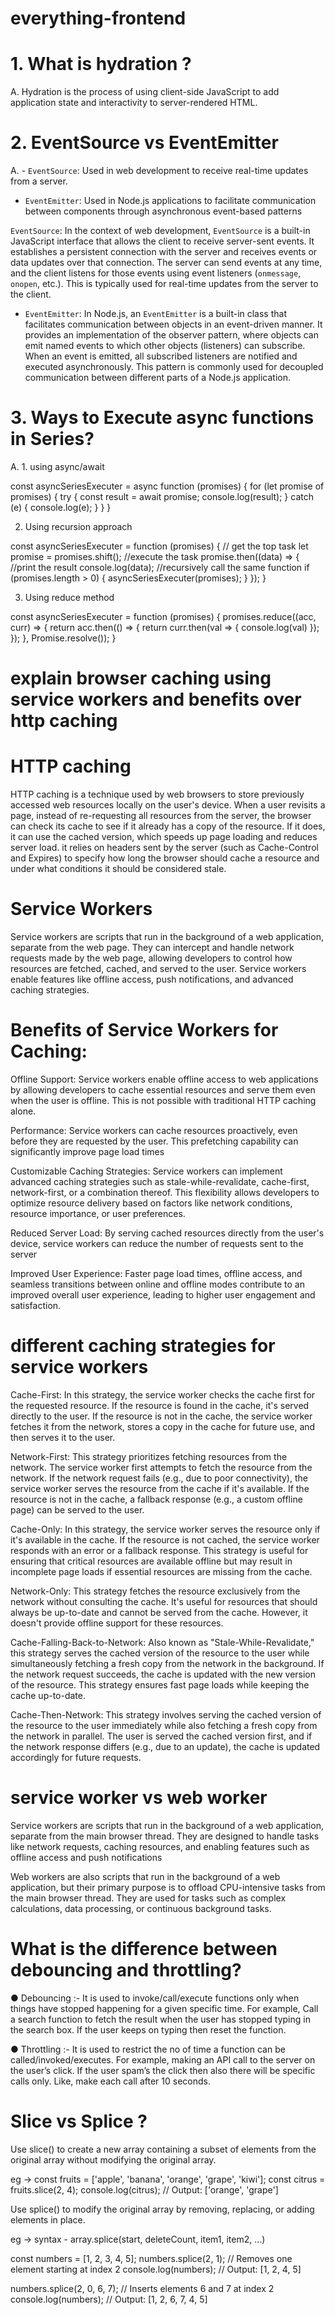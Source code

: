 # everything-frontend


# 1. What is hydration ?
A. Hydration is the process of using client-side JavaScript to add application state and interactivity to server-rendered HTML.

# 2. EventSource vs EventEmitter
A. - `EventSource`: Used in web development to receive real-time updates from a server.
- `EventEmitter`: Used in Node.js applications to facilitate communication between components through asynchronous event-based patterns

`EventSource`: In the context of web development, `EventSource` is a built-in JavaScript interface that allows the client to receive server-sent events. It establishes a persistent connection with the server and receives events or data updates over that connection. The server can send events at any time, and the client listens for those events using event listeners (`onmessage`, `onopen`, etc.). This is typically used for real-time updates from the server to the client.

- `EventEmitter`: In Node.js, an `EventEmitter` is a built-in class that facilitates communication between objects in an event-driven manner. It provides an implementation of the observer pattern, where objects can emit named events to which other objects (listeners) can subscribe. When an event is emitted, all subscribed listeners are notified and executed asynchronously. This pattern is commonly used for decoupled communication between different parts of a Node.js application.

# 3. Ways to Execute async functions in Series?
A. 1. using async/await 

const asyncSeriesExecuter = async function (promises) {
        for (let promise of promises) {
            try {
                const result = await promise;
                console.log(result);
            } catch (e) {
                console.log(e);
            }
        }
    }

2. Using recursion approach

const asyncSeriesExecuter = function (promises) {
        // get the top task
        let promise = promises.shift();
        //execute the task
        promise.then((data) => {
            //print the result
            console.log(data);
            //recursively call the same function
            if (promises.length > 0) {
                asyncSeriesExecuter(promises);
            }
        });
    }

3. Using reduce method

const asyncSeriesExecuter = function (promises) {
        promises.reduce((acc, curr) => {
            return acc.then(() => {
                return curr.then(val => { console.log(val) });
            });
        }, Promise.resolve());
    }


# explain browser caching using service workers and benefits over http caching

# HTTP caching
HTTP caching is a technique used by web browsers to store previously accessed web resources locally on the user's device. When a user revisits a page, instead of re-requesting all resources from the server, the browser can check its cache to see if it already has a copy of the resource. If it does, it can use the cached version, which speeds up page loading and reduces server load.
it relies on headers sent by the server (such as Cache-Control and Expires) to specify how long the browser should cache a resource and under what conditions it should be considered stale.

# Service Workers
Service workers are scripts that run in the background of a web application, separate from the web page. They can intercept and handle network requests made by the web page, allowing developers to control how resources are fetched, cached, and served to the user. Service workers enable features like offline access, push notifications, and advanced caching strategies.

# Benefits of Service Workers for Caching:

Offline Support: Service workers enable offline access to web applications by allowing developers to cache essential resources and serve them even when the user is offline. This is not possible with traditional HTTP caching alone.

Performance: Service workers can cache resources proactively, even before they are requested by the user. This prefetching capability can significantly improve page load times

Customizable Caching Strategies: Service workers can implement advanced caching strategies such as stale-while-revalidate, cache-first, network-first, or a combination thereof. This flexibility allows developers to optimize resource delivery based on factors like network conditions, resource importance, or user preferences.

Reduced Server Load: By serving cached resources directly from the user's device, service workers can reduce the number of requests sent to the server

Improved User Experience: Faster page load times, offline access, and seamless transitions between online and offline modes contribute to an improved overall user experience, leading to higher user engagement and satisfaction.

# different caching strategies for service workers

Cache-First: In this strategy, the service worker checks the cache first for the requested resource. If the resource is found in the cache, it's served directly to the user. If the resource is not in the cache, the service worker fetches it from the network, stores a copy in the cache for future use, and then serves it to the user.

Network-First: This strategy prioritizes fetching resources from the network. The service worker first attempts to fetch the resource from the network. If the network request fails (e.g., due to poor connectivity), the service worker serves the resource from the cache if it's available. If the resource is not in the cache, a fallback response (e.g., a custom offline page) can be served to the user.

Cache-Only: In this strategy, the service worker serves the resource only if it's available in the cache. If the resource is not cached, the service worker responds with an error or a fallback response. This strategy is useful for ensuring that critical resources are available offline but may result in incomplete page loads if essential resources are missing from the cache.

Network-Only: This strategy fetches the resource exclusively from the network without consulting the cache. It's useful for resources that should always be up-to-date and cannot be served from the cache. However, it doesn't provide offline support for these resources.

Cache-Falling-Back-to-Network: Also known as "Stale-While-Revalidate," this strategy serves the cached version of the resource to the user while simultaneously fetching a fresh copy from the network in the background. If the network request succeeds, the cache is updated with the new version of the resource. This strategy ensures fast page loads while keeping the cache up-to-date.

Cache-Then-Network: This strategy involves serving the cached version of the resource to the user immediately while also fetching a fresh copy from the network in parallel. The user is served the cached version first, and if the network response differs (e.g., due to an update), the cache is updated accordingly for future requests.

# service worker vs web worker

Service workers are scripts that run in the background of a web application, separate from the main browser thread. They are designed to handle tasks like network requests, caching resources, and enabling features such as offline access and push notifications

Web workers are also scripts that run in the background of a web application, but their primary purpose is to offload CPU-intensive tasks from the main browser thread. They are used for tasks such as complex calculations, data processing, or continuous background tasks.

# What is the difference between debouncing and throttling?

● Debouncing :- It is used to invoke/call/execute functions only
when things have stopped happening for a given specific time.
For example, Call a search function to fetch the result when the
user has stopped typing in the search box. If the user keeps on
typing then reset the function.

● Throttling :- It is used to restrict the no of time a function can be
called/invoked/executes. For example, making an API call to the
server on the user’s click. If the user spam’s the click then also
there will be specific calls only. Like, make each call after 10
seconds.

# Slice vs Splice ?

Use slice() to create a new array containing a subset of elements from the original array without modifying the original array.

eg -> const fruits = ['apple', 'banana', 'orange', 'grape', 'kiwi'];
const citrus = fruits.slice(2, 4);
console.log(citrus); // Output: ['orange', 'grape']


Use splice() to modify the original array by removing, replacing, or adding elements in place.

eg -> 
syntax - array.splice(start, deleteCount, item1, item2, ...)

const numbers = [1, 2, 3, 4, 5];
numbers.splice(2, 1); // Removes one element starting at index 2
console.log(numbers); // Output: [1, 2, 4, 5]

numbers.splice(2, 0, 6, 7); // Inserts elements 6 and 7 at index 2
console.log(numbers); // Output: [1, 2, 6, 7, 4, 5]

